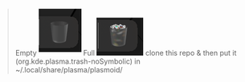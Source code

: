 > Empty
![empty](img.png)
> Full
![full](img2.png)
clone this repo & then put it (org.kde.plasma.trash-noSymbolic)  in ~/.local/share/plasma/plasmoid/
